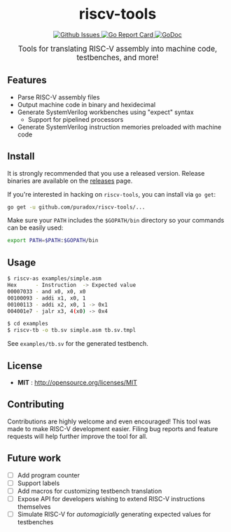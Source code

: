 <big><h1 align="center">riscv-tools</h1></big>

<p align="center">
  <a href="https://github.com/puradox/riscv-tools/issues">
    <img src="https://img.shields.io/github/issues/puradox/riscv-tools.svg" alt="Github Issues">
  </a>
  <a href="https://goreportcard.com/report/github.com/puradox/riscv-tools">
    <img src="https://goreportcard.com/badge/github.com/puradox/riscv-tools" alt="Go Report Card">
  </a>
  <a href="https://godoc.org/github.com/puradox/riscv-tools">
    <img src="https://godoc.org/github.com/puradox/riscv-tools?status.svg" alt="GoDoc">
  </a>
</p>

<p align="center"><big>
  Tools for translating RISC-V assembly into machine code, testbenches, and more!
</big></p>


## Features
  - Parse RISC-V assembly files
  - Output machine code in binary and hexidecimal
  - Generate SystemVerilog workbenches using "expect" syntax
    - Support for pipelined processors
  - Generate SystemVerilog instruction memories preloaded with machine code

## Install

It is strongly recommended that you use a released version. Release binaries are available on the [releases](https://github.com/puradox/riscv-tools/releases) page.

If you're interested in hacking on `riscv-tools`, you can install via `go get`:
```bash
go get -u github.com/puradox/riscv-tools/...
```

Make sure your `PATH` includes the `$GOPATH/bin` directory so your commands can be easily used:
```bash
export PATH=$PATH:$GOPATH/bin
```

## Usage

```bash
$ riscv-as examples/simple.asm
Hex      - Instruction  -> Expected value
00007033 - and x0, x0, x0
00100093 - addi x1, x0, 1
00100113 - addi x2, x0, 1 -> 0x1
004001e7 - jalr x3, 4(x0) -> 0x4

$ cd examples
$ riscv-tb -o tb.sv simple.asm tb.sv.tmpl
```

See `examples/tb.sv` for the generated testbench.

## License

- **MIT** : http://opensource.org/licenses/MIT

## Contributing

Contributions are highly welcome and even encouraged! This tool was made to make RISC-V development easier. Filing bug reports and feature requests will help further improve the tool for all.

## Future work
 - [ ] Add program counter
 - [ ] Support labels
 - [ ] Add macros for customizing testbench translation
 - [ ] Expose API for developers wishing to extend RISC-V instructions themselves
 - [ ] Simulate RISC-V for _automagicially_ generating expected values for testbenches
